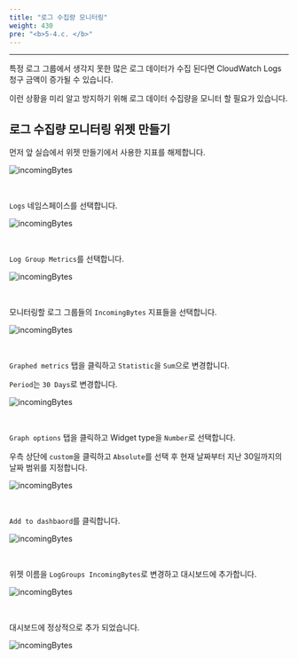 ```yaml
---
title: "로그 수집량 모니터링"
weight: 430
pre: "<b>5-4.c. </b>"
---
```

***

특정 로그 그룹에서 생각지 못한 많은 로그 데이터가 수집 된다면 CloudWatch Logs 청구 금액이 증가될 수 있습니다.

이런 상황을 미리 알고 방지하기 위해 로그 데이터 수집량을 모니터 할 필요가 있습니다.

## 로그 수집량 모니터링 위젯 만들기

먼저 앞 실습에서 위젯 만들기에서 사용한 지표를 해제합니다.

![incomingBytes](/images/workshop3/log-bill-1.png)

&nbsp;

`Logs` 네임스페이스를 선택합니다.

![incomingBytes](/images/workshop3/log-bill-2.png)

&nbsp;

`Log Group Metrics`를 선택합니다.

![incomingBytes](/images/workshop3/log-bill-3.png)

&nbsp;

모니터링할 로그 그룹들의 `IncomingBytes` 지표들을 선택합니다.

![incomingBytes](/images/workshop3/log-bill-4.png)

&nbsp;

`Graphed metrics` 탭을 클릭하고 `Statistic`을 `Sum`으로 변경합니다.

`Period`는 `30 Days`로 변경합니다.

![incomingBytes](/images/workshop3/log-bill-5.png)

&nbsp;

`Graph options` 탭을 클릭하고 Widget type을 `Number`로 선택합니다. 

우측 상단에 `custom`을 클릭하고 `Absolute`를 선택 후 현재 날짜부터 지난 30일까지의 날짜 범위를 지정합니다.

![incomingBytes](/images/workshop3/log-bill-6.png)

&nbsp;

`Add to dashbaord`를 클릭합니다.

![incomingBytes](/images/workshop3/log-bill-7.png)

&nbsp;

위젯 이름을 `LogGroups IncomingBytes`로 변경하고 대시보드에 추가합니다.

![incomingBytes](/images/workshop3/log-bill-8.png)

&nbsp;

대시보드에 정상적으로 추가 되었습니다.

![incomingBytes](/images/workshop3/log-bill-9.png)